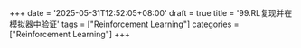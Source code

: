 +++
date = '2025-05-31T12:52:05+08:00'
draft = true
title = '99.RL复现并在模拟器中验证'
tags = ["Reinforcement Learning"]
categories = ["Reinforcement Learning"]
+++
